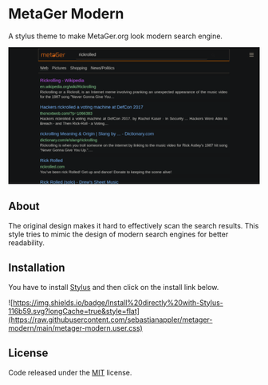 # MetaGer Modern
A stylus theme to make MetaGer.org look modern search engine.

![MetaGer Modern screenshot](https://github.com/sebastianappler/metager-modern/blob/main/metager-modern.png?raw=true)

## About
The original design makes it hard to effectively scan the search results. This style tries
to mimic the design of modern search engines for better readability.

## Installation

You have to install [Stylus](https://add0n.com/stylus.html) and then click on the install link below.

![https://img.shields.io/badge/Install%20directly%20with-Stylus-116b59.svg?longCache=true&style=flat](https://raw.githubusercontent.com/sebastianappler/metager-modern/main/metager-modern.user.css)

## License

Code released under the [MIT](MIT) license.
